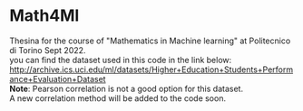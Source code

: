 # Math4Ml
Thesina for the course of "Mathematics in Machine learning" at Politecnico di Torino Sept 2022.<br>
you can find the dataset used in this code in the link below: <br>
http://archive.ics.uci.edu/ml/datasets/Higher+Education+Students+Performance+Evaluation+Dataset<br>
<b>Note</b>: Pearson correlation is not a good option for this dataset.<br>
A new correlation method will be added to the code soon.
